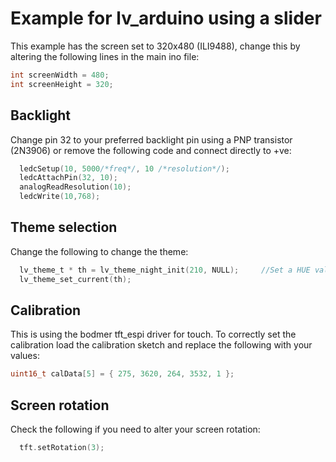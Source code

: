 # Example for lv_arduino using a slider

This example has the screen set to 320x480 (ILI9488), change this by altering the following lines in the main ino file:

```C
int screenWidth = 480;
int screenHeight = 320;
```

## Backlight

Change pin 32 to your preferred backlight pin using a PNP transistor (2N3906) or remove the following code and connect directly to +ve:

```C
  ledcSetup(10, 5000/*freq*/, 10 /*resolution*/);
  ledcAttachPin(32, 10);
  analogReadResolution(10);
  ledcWrite(10,768);
```

## Theme selection

Change the following to change the theme:

```C
  lv_theme_t * th = lv_theme_night_init(210, NULL);     //Set a HUE value and a Font for the Night Theme
  lv_theme_set_current(th);
```

## Calibration

This is using the bodmer tft_espi driver for touch. To correctly set the calibration load the calibration sketch and replace the following with your values:

```C
uint16_t calData[5] = { 275, 3620, 264, 3532, 1 };
```

## Screen rotation

Check the following if you need to alter your screen rotation:

```C
  tft.setRotation(3);
```
